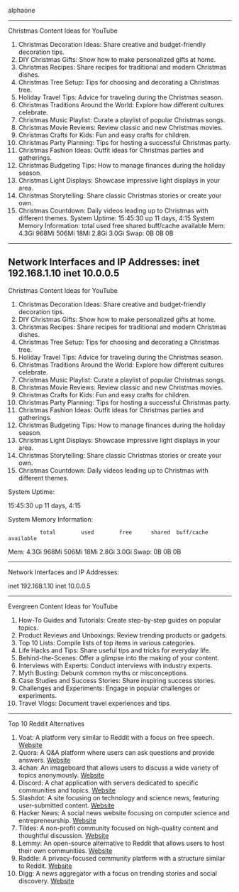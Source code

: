 alphaone

---
Christmas Content Ideas for YouTube
1. Christmas Decoration Ideas: Share creative and budget-friendly decoration tips.
2. DIY Christmas Gifts: Show how to make personalized gifts at home.
3. Christmas Recipes: Share recipes for traditional and modern Christmas dishes.
4. Christmas Tree Setup: Tips for choosing and decorating a Christmas tree.
5. Holiday Travel Tips: Advice for traveling during the Christmas season.
6. Christmas Traditions Around the World: Explore how different cultures celebrate.
7. Christmas Music Playlist: Curate a playlist of popular Christmas songs.
8. Christmas Movie Reviews: Review classic and new Christmas movies.
9. Christmas Crafts for Kids: Fun and easy crafts for children.
10. Christmas Party Planning: Tips for hosting a successful Christmas party.
11. Christmas Fashion Ideas: Outfit ideas for Christmas parties and gatherings.
12. Christmas Budgeting Tips: How to manage finances during the holiday season.
13. Christmas Light Displays: Showcase impressive light displays in your area.
14. Christmas Storytelling: Share classic Christmas stories or create your own.
15. Christmas Countdown: Daily videos leading up to Christmas with different themes.
System Uptime:
 15:45:30 up 11 days, 4:15
System Memory Information:
              total        used        free      shared  buff/cache   available
Mem:           4.3Gi       968Mi       506Mi        18Mi       2.8Gi       3.0Gi
Swap:             0B          0B          0B
---
Network Interfaces and IP Addresses:
inet 192.168.1.10
inet 10.0.0.5
---

Christmas Content Ideas for YouTube

1. Christmas Decoration Ideas: Share creative and budget-friendly decoration tips.
2. DIY Christmas Gifts: Show how to make personalized gifts at home.
3. Christmas Recipes: Share recipes for traditional and modern Christmas dishes.
4. Christmas Tree Setup: Tips for choosing and decorating a Christmas tree.
5. Holiday Travel Tips: Advice for traveling during the Christmas season.
6. Christmas Traditions Around the World: Explore how different cultures celebrate.
7. Christmas Music Playlist: Curate a playlist of popular Christmas songs.
8. Christmas Movie Reviews: Review classic and new Christmas movies.
9. Christmas Crafts for Kids: Fun and easy crafts for children.
10. Christmas Party Planning: Tips for hosting a successful Christmas party.
11. Christmas Fashion Ideas: Outfit ideas for Christmas parties and gatherings.
12. Christmas Budgeting Tips: How to manage finances during the holiday season.
13. Christmas Light Displays: Showcase impressive light displays in your area.
14. Christmas Storytelling: Share classic Christmas stories or create your own.
15. Christmas Countdown: Daily videos leading up to Christmas with different themes.

System Uptime:

 15:45:30 up 11 days, 4:15

System Memory Information:

              total        used        free      shared  buff/cache   available
Mem:           4.3Gi       968Mi       506Mi        18Mi       2.8Gi       3.0Gi
Swap:             0B          0B          0B

---

Network Interfaces and IP Addresses:

inet 192.168.1.10
inet 10.0.0.5

---

Evergreen Content Ideas for YouTube

1. How-To Guides and Tutorials: Create step-by-step guides on popular topics.
2. Product Reviews and Unboxings: Review trending products or gadgets.
3. Top 10 Lists: Compile lists of top items in various categories.
4. Life Hacks and Tips: Share useful tips and tricks for everyday life.
5. Behind-the-Scenes: Offer a glimpse into the making of your content.
6. Interviews with Experts: Conduct interviews with industry experts.
7. Myth Busting: Debunk common myths or misconceptions.
8. Case Studies and Success Stories: Share inspiring success stories.
9. Challenges and Experiments: Engage in popular challenges or experiments.
10. Travel Vlogs: Document travel experiences and tips.

---

Top 10 Reddit Alternatives

1. Voat: A platform very similar to Reddit with a focus on free speech. [Website](https://voat.co)
2. Quora: A Q&A platform where users can ask questions and provide answers. [Website](https://www.quora.com)
3. 4chan: An imageboard that allows users to discuss a wide variety of topics anonymously. [Website](https://www.4chan.org)
4. Discord: A chat application with servers dedicated to specific communities and topics. [Website](https://discord.com)
5. Slashdot: A site focusing on technology and science news, featuring user-submitted content. [Website](https://slashdot.org)
6. Hacker News: A social news website focusing on computer science and entrepreneurship. [Website](https://news.ycombinator.com)
7. Tildes: A non-profit community focused on high-quality content and thoughtful discussion. [Website](https://tilde.town)
8. Lemmy: An open-source alternative to Reddit that allows users to host their own communities. [Website](https://lemmy.ml)
9. Raddle: A privacy-focused community platform with a structure similar to Reddit. [Website](https://raddle.me)
10. Digg: A news aggregator with a focus on trending stories and social discovery. [Website](https://digg.com)
